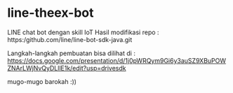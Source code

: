 # line-theex-bot
LINE chat bot dengan skill IoT
Hasil modifikasi repo :
https:/github.com/line/line-bot-sdk-java.git 

Langkah-langkah pembuatan bisa dilihat di :
https://docs.google.com/presentation/d/1j0pWRQym9Gi6y3auSZ9XBuPOWZNArLWjNvQyDLllE1k/edit?usp=drivesdk

mugo-mugo barokah :))
